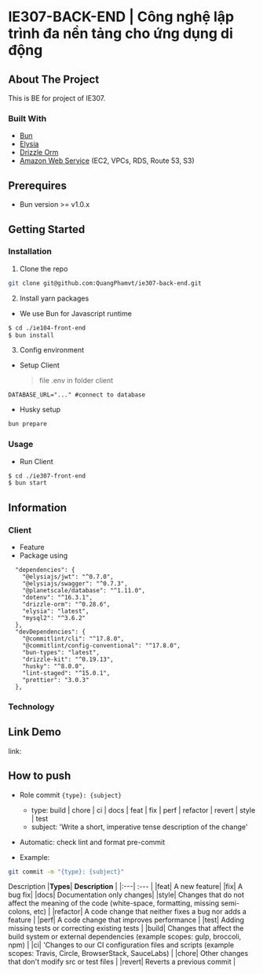 # IE307-BACK-END | Công nghệ lập trình đa nền tảng cho ứng dụng di động

## About The Project

This is BE for project of IE307. 

### Built With

- [Bun][bun-url]
- [Elysia][elysia-url]
- [Drizzle Orm][drizzle-url]
- [Amazon Web Service][aws-url] (EC2, VPCs, RDS, Route 53, S3)

## Prerequires

- Bun version >= v1.0.x

## Getting Started

### Installation

1. Clone the repo

```bash
git clone git@github.com:QuangPhamvt/ie307-back-end.git
```

2. Install yarn packages

- We use Bun for Javascript runtime

```bash
$ cd ./ie104-front-end
$ bun install
```

3. Config environment

- Setup Client
  > file .env in folder client

```
DATABASE_URL="..." #connect to database
```
- Husky setup
```bash
bun prepare
```


### Usage

- Run Client

```bash
$ cd ./ie307-front-end
$ bun start
```


## Information

### Client

- Feature
- Package using

```
  "dependencies": {
    "@elysiajs/jwt": "^0.7.0",
    "@elysiajs/swagger": "^0.7.3",
    "@planetscale/database": "^1.11.0",
    "dotenv": "^16.3.1",
    "drizzle-orm": "^0.28.6",
    "elysia": "latest",
    "mysql2": "^3.6.2"
  },
  "devDependencies": {
    "@commitlint/cli": "^17.8.0",
    "@commitlint/config-conventional": "^17.8.0",
    "bun-types": "latest",
    "drizzle-kit": "^0.19.13",
    "husky": "^8.0.0",
    "lint-staged": "^15.0.1",
    "prettier": "3.0.3"
  },
```


### Technology


## Link Demo
  link: 
## How to push
- Role commit
  `{type}: {subject}`
  - type: build | chore | ci | docs | feat | fix | perf | refactor | revert | style | test 
  - subject: 'Write a short, imperative tense description of the change'
- Automatic:  check lint and format pre-commit 

- Example:
```bash
git commit -m "{type}: {subject}"
```
Description
|**Types**| **Description** |
|:---| :--- |
|feat| A new feature|
|fix| A bug fix|
|docs| Documentation only changes|
|style| Changes that do not affect the meaning of the code (white-space, formatting, missing semi-colons, etc) |
|refactor| A code change that neither fixes a bug nor adds a feature |
|perf| A code change that improves performance |
|test| Adding missing tests or correcting existing tests |
|build| Changes that affect the build system or external dependencies (example scopes: gulp, broccoli, npm) |
|ci| 'Changes to our CI configuration files and scripts (example scopes: Travis, Circle, BrowserStack, SauceLabs) |
|chore| Other changes that don't modify src or test files |
|revert| Reverts a previous commit |

<!-- MARKDOWN LINKS & IMAGES -->
<!-- https://www.markdownguide.org/basic-syntax/#reference-style-links -->

[bun-url]: https://bun.sh/
[elysia-url]: https://elysiajs.com/
[drizzle-url]: https://orm.drizzle.team/
[aws-url]: https://docs.aws.amazon.com/
